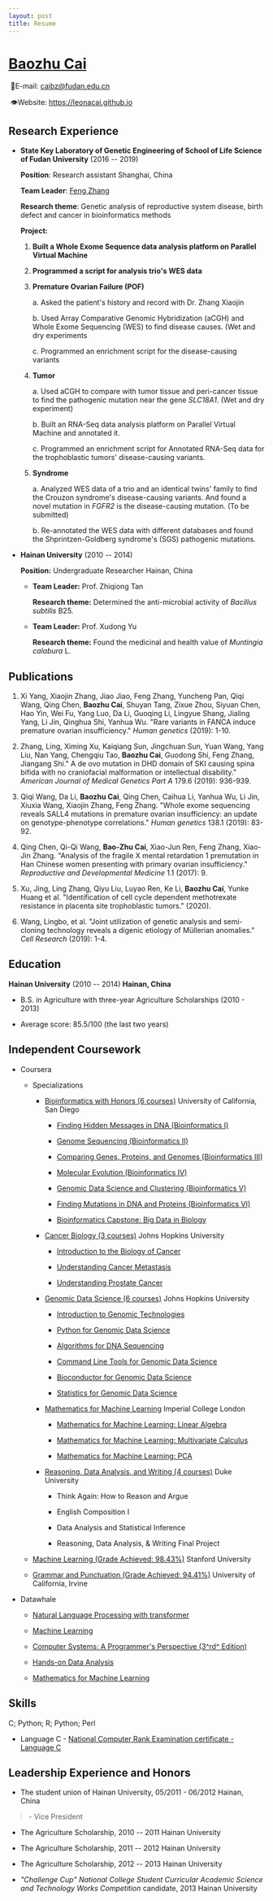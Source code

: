 ```yaml
---
layout: post
title: Resume
---
```


# [**Baozhu Cai**](https://github.com/LeonaCai/LeonaCai.github.io/raw/master/img/Baozhu_cai.pdf)

​                                                                                                                                                                     📧E-mail: <caibz@fudan.edu.cn>

​                                                                                                                                                              👁Website: <https://leonacai.github.io>

## **Research Experience**

- **State Key Laboratory of Genetic Engineering of School of Life Science of Fudan University**  (2016 -- 2019)

  **Position**: Research assistant Shanghai, China

  **Team Leader**: [Feng Zhang](http://www.gdg-fudan.org/)

  **Research theme**: Genetic analysis of reproductive system disease, birth defect and cancer in bioinformatics methods

  **Project:**

  1. **Built a Whole Exome Sequence data analysis platform on Parallel Virtual Machine**

  2. **Programmed a script for analysis trio's WES data**

  3. **Premature Ovarian Failure (POF)**

     a. Asked the patient\'s history and record with Dr. Zhang Xiaojin

     b.  Used Array Comparative Genomic Hybridization (aCGH) and Whole Exome Sequencing (WES) to find disease causes. (Wet and dry experiments

     c.  Programmed an enrichment script for the disease-causing variants

  4. **Tumor**

     a.  Used aCGH to compare with tumor tissue and peri-cancer tissue to find the pathogenic mutation near the gene *SLC18A1*. (Wet and dry experiment)

     b.  Built an RNA-Seq data analysis platform on Parallel Virtual Machine and annotated it.

     c.  Programmed an enrichment script for Annotated RNA-Seq data for the trophoblastic tumors' disease-causing variants.

  5. **Syndrome**

     a.  Analyzed WES data of a trio and an identical twins' family to find the Crouzon syndrome's disease-causing variants. And found a novel mutation in *FGFR2* is the disease-causing mutation. (To be submitted)

     b.  Re-annotated the WES data with different databases and found the Shprintzen-Goldberg syndrome's (SGS) pathogenic mutations.

- **Hainan University** (2010 -- 2014)

  **Position:** Undergraduate Researcher Hainan, China

  - **Team Leader:** Prof. Zhiqiong Tan

    **Research theme:** Determined the anti-microbial activity of *Bacillus subtilis* B25.

  - **Team Leader:** Prof. Xudong Yu

    **Research theme:** Found the medicinal and health value of *Muntingia calabura* L.

## **Publications**

1.  Xi Yang, Xiaojin Zhang, Jiao Jiao, Feng Zhang, Yuncheng Pan, Qiqi Wang, Qing Chen, **Baozhu Cai**, Shuyan Tang, Zixue Zhou, Siyuan Chen, Hao Yin, Wei Fu, Yang Luo, Da Li, Guoqing Li, Lingyue Shang, Jialing Yang, Li Jin, Qinghua Shi, Yanhua Wu. \"Rare variants in FANCA induce premature ovarian insufficiency.\" *Human genetics* (2019): 1-10.

2.  Zhang, Ling, Ximing Xu, Kaiqiang Sun, Jingchuan Sun, Yuan Wang, Yang Liu, Nan Yang, Chengqiu Tao, **Baozhu Cai**, Guodong Shi, Feng Zhang, Jiangang Shi.\" A de ovo mutation in DHD domain of SKI causing spina bifida with no craniofacial malformation or intellectual disability.\" *American Journal of Medical Genetics Part A* 179.6 (2019): 936-939.

3.  Qiqi Wang, Da Li, **Baozhu Cai**, Qing Chen, Caihua Li, Yanhua Wu, Li Jin, Xiuxia Wang, Xiaojin Zhang, Feng Zhang. \"Whole exome sequencing reveals SALL4 mutations in premature ovarian insufficiency: an update on genotype-phenotype correlations.\" *Human genetics* 138.1 (2019): 83-92.

4.  Qing Chen, Qi-Qi Wang, **Bao-Zhu Cai**, Xiao-Jun Ren, Feng Zhang, Xiao-Jin Zhang. \"Analysis of the fragile X mental retardation 1 premutation in Han Chinese women presenting with primary ovarian insufficiency.\" *Reproductive and Developmental Medicine* 1.1 (2017): 9.

5.  Xu, Jing, Ling Zhang, Qiyu Liu, Luyao Ren, Ke Li, **Baozhu Cai**, Yunke Huang et al. \"Identification of cell cycle dependent methotrexate resistance in placenta site trophoblastic tumors.\" (2020).

6.  Wang, Lingbo, et al. \"Joint utilization of genetic analysis and semi-cloning technology reveals a digenic etiology of Müllerian anomalies.\" *Cell Research* (2019): 1-4.

## **Education**

**Hainan University** (2010 -- 2014) **Hainan, China**

-   B.S. in Agriculture with three-year Agriculture Scholarships (2010 - 2013)

-   Average score: 85.5/100 (the last two years)

## **Independent Coursework**

-   Coursera

    -   Specializations

        -   [Bioinformatics with Honors (6 courses)](https://www.coursera.org/account/accomplishments/specialization/WDPZBPZE4853?utm_source=link&utm_medium=certificate&utm_content=cert_image&utm_campaign=sharing_cta&utm_product=s12n) University of California, San Diego

            -   [Finding Hidden Messages in DNA (Bioinformatics I)](https://coursera.org/share/497eb186b7cba012e255aa952451e437)

            -   [Genome Sequencing (Bioinformatics II)](https://coursera.org/share/063d9c55ecc927e319fc4d5165194f78)

            -   [Comparing Genes, Proteins, and Genomes (Bioinformatics III)](https://coursera.org/share/367b89437f1fa83c8e8f02fb4d0c90bd)

            -   [Molecular Evolution (Bioinformatics IV)](https://coursera.org/share/8440f8a68be48ff3e8dcb1560dce8aeb)

            -   [Genomic Data Science and Clustering (Bioinformatics V)](https://coursera.org/share/29d83ef82a91bd57bf77f58c3940f0ac)

            -   [Finding Mutations in DNA and Proteins (Bioinformatics VI)](https://coursera.org/share/39ffd16d6a81383c6bef3e7f5cdf431d)

            -   [Bioinformatics Capstone: Big Data in Biology](https://coursera.org/share/003a0ba153ab4f79875245aa8e302c69)

        -   [Cancer Biology (3 courses)](https://coursera.org/share/43420ebf051c604640cb834615f25f49) Johns Hopkins University

            -   [Introduction to the Biology of Cancer](https://coursera.org/share/5ddaeeeb8395c81416072fec356bd78f)

            -   [Understanding Cancer Metastasis](https://coursera.org/share/303f171f8b4481908c5cc1ad4262f83a)

            -   [Understanding Prostate Cancer](https://coursera.org/share/9a32b6d750adc3977940e213d9928571)

        -   [Genomic Data Science (6 courses)](https://www.coursera.org/account/accomplishments/specialization/2XFHH38TJ5YX?utm_source=link&utm_medium=certificate&utm_content=cert_image&utm_campaign=sharing_cta&utm_product=s12n) Johns Hopkins University

            -   [Introduction to Genomic Technologies](https://coursera.org/share/185e464e2d61f8c1896ee15e33b11f6d)

            -   [Python for Genomic Data Science](https://coursera.org/share/3a79492288f13a3a96a2dabd4efabb14)

            -   [Algorithms for DNA Sequencing](https://coursera.org/share/458ccfc6fdfb3c835fdd8ea0a78f4999)

            -   [Command Line Tools for Genomic Data Science](https://coursera.org/share/44ad15dd28ccc7b40a7ebdb2b6057384)

            -   [Bioconductor for Genomic Data Science](https://coursera.org/share/0fee1f521ddf8b88446e970b37609401)

            -   [Statistics for Genomic Data Science](https://coursera.org/share/9bdd7fa740e38aeaf601a83b522acddd)

        -   [Mathematics for Machine Learning](https://coursera.org/share/2e7a2661265ae890229bd400a53440a1) Imperial College London

            -   [Mathematics for Machine Learning: Linear Algebra](https://coursera.org/share/fc4999239e85c66f6cf7d02b7c5e574b)

            -   [Mathematics for Machine Learning: Multivariate Calculus](https://coursera.org/share/9104c565ca5443925fe654215e1992e3)

            -   [Mathematics for Machine Learning: PCA](https://coursera.org/share/42fad4a752a8dd7b41a27b3224ff89de)

        -   [Reasoning, Data Analysis, and Writing (4 courses)](https://www.coursera.org/account/accomplishments/specialization/certificate/MZHT92Y7NZG8) Duke University

            -   Think Again: How to Reason and Argue

            -   English Composition I

            -   Data Analysis and Statistical Inference

            -   Reasoning, Data Analysis, & Writing Final Project

    -   [Machine Learning (Grade Achieved: 98.43%)](https://coursera.org/share/6c4877819c35607a7f04c598d9643477) Stanford University

    -   [Grammar and Punctuation (Grade Achieved: 94.41%)](https://www.coursera.org/account/accomplishments/verify/KSYN2RP3XQRT?utm_source=link&utm_medium=certificate&utm_content=cert_image&utm_campaign=sharing_cta&utm_product=course) University of California, Irvine

-   Datawhale

    -   [Natural Language Processing with transformer](https://github.com/LeonaCai/LeonaCai.github.io/blob/master/certificates/datawhale/NLP-combine.pdf)

    -   [Machine Learning](https://github.com/LeonaCai/LeonaCai.github.io/blob/master/certificates/datawhale/%E6%9D%8E%E5%AE%8F%E6%AF%85-combine.pdf)

    -   [Computer Systems: A Programmer's Perspective (3^rd^ Edition)](https://github.com/LeonaCai/LeonaCai.github.io/blob/master/certificates/datawhale/CSAPP-combine.pdf)

    -   [Hands-on Data Analysis](https://github.com/LeonaCai/LeonaCai.github.io/blob/master/certificates/datawhale/data%20analysis-%20combine.pdf)

    -   [Mathematics for Machine Learning](https://github.com/LeonaCai/LeonaCai.github.io/blob/master/certificates/datawhale/MATH-combine.pdf)

## **Skills**

C; Python; R; Python; Perl

-   Language C - [National Computer Rank Examination certificate - Language C](https://github.com/LeonaCai/LeonaCai.github.io/blob/master/img/National%20Computer%20Rank%20Examination%20Certificate-Baozhu%20Cai.jpg)

## **Leadership Experience and Honors**

-   The student union of Hainan University, 05/2011 - 06/2012 Hainan, China

> \- Vice President

-   The Agriculture Scholarship, 2010 -- 2011 Hainan University

-   The Agriculture Scholarship, 2011 -- 2012 Hainan University

-   The Agriculture Scholarship, 2012 -- 2013 Hainan University

-   *\"Challenge Cup\" National College Student Curricular Academic Science and Technology Works Competition* candidate, 2013 Hainan University
